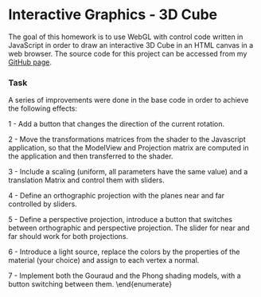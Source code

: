 # Interactive Graphics - 3D Cube

The goal of this homework is to use WebGL with control code written in JavaScript in order to draw an interactive 3D Cube in an HTML canvas in a web browser. The source code for this project can be accessed from my [GitHub page](https://github.com/ibiscp/Computer-Graphics-WebGL).

### Task

A series of improvements were done in the base code in order to achieve the following effects:

1 - Add a button that changes the direction of the current rotation.

2 - Move the transformations matrices from the shader to the Javascript application, so that the ModelView and Projection matrix are computed in the application and then transferred to the shader.

3 - Include a scaling (uniform, all parameters have the same value) and a translation Matrix and control them with sliders.

4 - Define an orthographic projection with the planes near and far controlled by sliders.

5 - Define a perspective projection, introduce a button that switches between orthographic and perspective projection. The slider for near and far should work for both projections.

6 - Introduce a light source, replace the colors by the properties of the material (your choice) and assign to each vertex a normal.

7 - Implement both the Gouraud and the Phong shading models, with a button switching between them.
\end{enumerate}